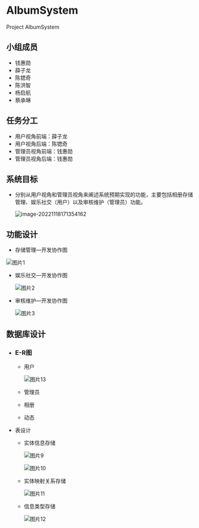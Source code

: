 # AlbumSystem
Project AlbumSystem

## 小组成员

- 钱惠勋
- 薛子龙
- 陈锶奇
- 陈洪智
- 杨启航
- 蔡承琳

## 任务分工

- 用户视角前端：薛子龙
- 用户视角后端：陈锶奇
- 管理员视角前端：钱惠勋
- 管理员视角后端：钱惠勋

## 系统目标

- 分别从用户视角和管理员视角来阐述系统预期实现的功能，主要包括相册存储管理、娱乐社交（用户）以及审核维护（管理员）功能。

  ![image-20221118171354162](https://cdn.jsdelivr.net/gh/Godzilla0209/BlogImage@main/img/202211181713231.png)

## 功能设计

- 存储管理—开发协作图

![图片1](https://cdn.jsdelivr.net/gh/Godzilla0209/BlogImage@main/img/202211181642940.png)

- 娱乐社交—开发协作图

  ![图片2](https://cdn.jsdelivr.net/gh/Godzilla0209/BlogImage@main/img/202211181649640.png)

- 审核维护—开发协作图

  ![图片3](https://cdn.jsdelivr.net/gh/Godzilla0209/BlogImage@main/img/202211181654294.png)

## 数据库设计

- ### E-R图

  - 用户

    ![图片13](https://cdn.jsdelivr.net/gh/Godzilla0209/BlogImage@main/img/202211181702621.png)

  - 管理员

  - 相册

  - 动态

- 表设计

  - 实体信息存储

    ![图片9](https://cdn.jsdelivr.net/gh/Godzilla0209/BlogImage@main/img/202211181705821.png)

    ![图片10](https://cdn.jsdelivr.net/gh/Godzilla0209/BlogImage@main/img/202211181706031.png)

  - 实体映射关系存储

    ![图片11](https://cdn.jsdelivr.net/gh/Godzilla0209/BlogImage@main/img/202211181707884.png)

  - 信息类型存储

    ![图片12](https://cdn.jsdelivr.net/gh/Godzilla0209/BlogImage@main/img/202211181707301.png)